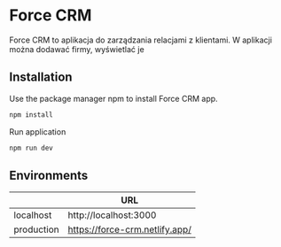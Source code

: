 # Force CRM

Force CRM to aplikacja do zarządzania relacjami z klientami. W aplikacji można dodawać firmy, wyświetlać je

## Installation

Use the package manager npm to install Force CRM app.

```bash
npm install
```

Run application

```bash
npm run dev
```

## Environments

|            | URL                            |
| ---------- | ------------------------------ |
| localhost  | http://localhost:3000          |
| production | https://force-crm.netlify.app/ |
